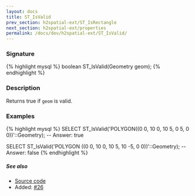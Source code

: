 ```yaml
---
layout: docs
title: ST_IsValid
prev_section: h2spatial-ext/ST_IsRectangle
next_section: h2spatial-ext/properties
permalink: /docs/dev/h2spatial-ext/ST_IsValid/
---
```


### Signature

{% highlight mysql %}
boolean ST_IsValid(Geometry geom);
{% endhighlight %}

### Description

Returns true if `geom` is valid.

### Examples

{% highlight mysql %}
SELECT ST_IsValid('POLYGON((0 0, 10 0, 10 5, 0 5, 0 0))'::Geometry);
-- Answer:    true

SELECT ST_IsValid('POLYGON ((0 0, 10 0, 10 5, 10 -5, 0 0))'::Geometry);
-- Answer:    false
{% endhighlight %}

##### See also

* [Source code](https://github.com/irstv/H2GIS/blob/master/h2spatial-ext/src/main/java/org/h2gis/h2spatialext/function/spatial/predicates/ST_IsValid.java)
* Added: [#26](https://github.com/irstv/H2GIS/pull/26)
